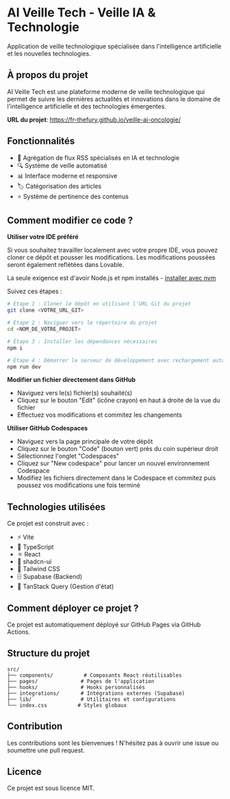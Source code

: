 
# AI Veille Tech - Veille IA & Technologie

Application de veille technologique spécialisée dans l'intelligence artificielle et les nouvelles technologies.

## À propos du projet

AI Veille Tech est une plateforme moderne de veille technologique qui permet de suivre les dernières actualités et innovations dans le domaine de l'intelligence artificielle et des technologies émergentes.

**URL du projet**: https://fr-thefury.github.io/veille-ai-oncologie/

## Fonctionnalités

- 📡 Agrégation de flux RSS spécialisés en IA et technologie
- 🔍 Système de veille automatisé
- 📊 Interface moderne et responsive
- 🏷️ Catégorisation des articles
- ⭐ Système de pertinence des contenus

## Comment modifier ce code ?

**Utiliser votre IDE préféré**

Si vous souhaitez travailler localement avec votre propre IDE, vous pouvez cloner ce dépôt et pousser les modifications. Les modifications poussées seront également reflétées dans Lovable.

La seule exigence est d'avoir Node.js et npm installés - [installer avec nvm](https://github.com/nvm-sh/nvm#installing-and-updating)

Suivez ces étapes :

```sh
# Étape 1 : Cloner le dépôt en utilisant l'URL Git du projet
git clone <VOTRE_URL_GIT>

# Étape 2 : Naviguer vers le répertoire du projet
cd <NOM_DE_VOTRE_PROJET>

# Étape 3 : Installer les dépendances nécessaires
npm i

# Étape 4 : Démarrer le serveur de développement avec rechargement automatique
npm run dev
```

**Modifier un fichier directement dans GitHub**

- Naviguez vers le(s) fichier(s) souhaité(s)
- Cliquez sur le bouton "Edit" (icône crayon) en haut à droite de la vue du fichier
- Effectuez vos modifications et commitez les changements

**Utiliser GitHub Codespaces**

- Naviguez vers la page principale de votre dépôt
- Cliquez sur le bouton "Code" (bouton vert) près du coin supérieur droit
- Sélectionnez l'onglet "Codespaces"
- Cliquez sur "New codespace" pour lancer un nouvel environnement Codespace
- Modifiez les fichiers directement dans le Codespace et commitez puis poussez vos modifications une fois terminé

## Technologies utilisées

Ce projet est construit avec :

- ⚡ Vite
- 📘 TypeScript
- ⚛️ React
- 🎨 shadcn-ui
- 🎯 Tailwind CSS
- 🗄️ Supabase (Backend)
- 🔄 TanStack Query (Gestion d'état)

## Comment déployer ce projet ?

Ce projet est automatiquement déployé sur GitHub Pages via GitHub Actions.

## Structure du projet

```
src/
├── components/          # Composants React réutilisables
├── pages/              # Pages de l'application
├── hooks/              # Hooks personnalisés
├── integrations/       # Intégrations externes (Supabase)
├── lib/                # Utilitaires et configurations
└── index.css          # Styles globaux
```

## Contribution

Les contributions sont les bienvenues ! N'hésitez pas à ouvrir une issue ou soumettre une pull request.

## Licence

Ce projet est sous licence MIT.
